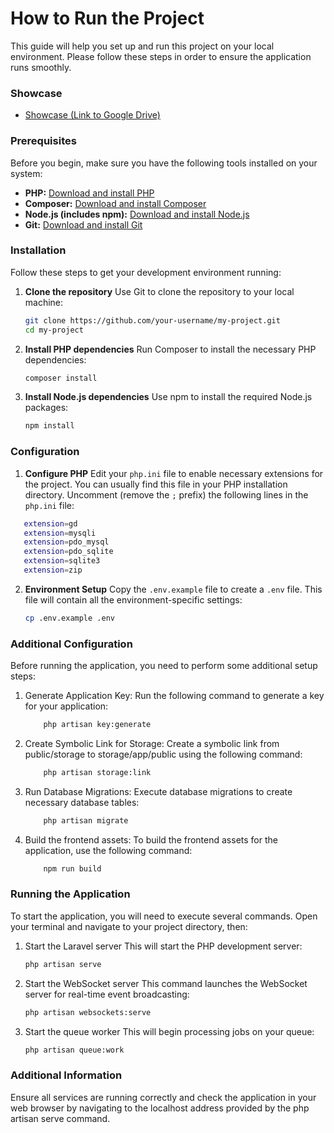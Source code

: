 # How to Run the Project

This guide will help you set up and run this project on your local environment. Please follow these steps in order to
ensure the application runs smoothly.

### Showcase
- [Showcase (Link to Google Drive)](https://drive.google.com/drive/folders/1szGuApSjNBgnvLrRwdUEykvKj3YAgWkz?usp=drive_link)

### Prerequisites

Before you begin, make sure you have the following tools installed on your system:

- **PHP:** [Download and install PHP](https://www.php.net/)
- **Composer:** [Download and install Composer](https://getcomposer.org/)
- **Node.js (includes npm):** [Download and install Node.js](https://nodejs.org/)
- **Git:** [Download and install Git](https://git-scm.com/)

### Installation

Follow these steps to get your development environment running:

1. **Clone the repository**
   Use Git to clone the repository to your local machine:
   ```bash
   git clone https://github.com/your-username/my-project.git
   cd my-project
   ```

2. **Install PHP dependencies**
   Run Composer to install the necessary PHP dependencies:
   ```bash
   composer install
   ```

3. **Install Node.js dependencies**
   Use npm to install the required Node.js packages:
   ```bash
   npm install
   ```

### Configuration

1. **Configure PHP**
   Edit your `php.ini` file to enable necessary extensions for the project. You can usually find this file in your PHP
   installation directory. Uncomment (remove the `;` prefix) the following lines in the `php.ini` file:

```bash
   extension=gd
   extension=mysqli
   extension=pdo_mysql
   extension=pdo_sqlite
   extension=sqlite3
   extension=zip
   ```

2. **Environment Setup**
   Copy the `.env.example` file to create a `.env` file. This file will contain all the environment-specific settings:
   ```bash
   cp .env.example .env

### Additional Configuration

Before running the application, you need to perform some additional setup steps:

1. Generate Application Key:
   Run the following command to generate a key for your application:

    ```bash
        php artisan key:generate
    ```

2. Create Symbolic Link for Storage:
   Create a symbolic link from public/storage to storage/app/public using the following command:

    ```bash
        php artisan storage:link
    ```

3. Run Database Migrations:
   Execute database migrations to create necessary database tables:

    ```bash
        php artisan migrate
    ```

4. Build the frontend assets:
   To build the frontend assets for the application, use the following command:

    ```bash
        npm run build
    ```

### Running the Application

To start the application, you will need to execute several commands. Open your terminal and navigate to your project
directory, then:

1. Start the Laravel server
   This will start the PHP development server:
   ```bash
   php artisan serve
   ```

2. Start the WebSocket server
   This command launches the WebSocket server for real-time event broadcasting:
   ```bash
   php artisan websockets:serve
   ```

3. Start the queue worker
   This will begin processing jobs on your queue:
   ```bash
   php artisan queue:work
   ```

### Additional Information

Ensure all services are running correctly and check the application in your web browser by navigating to the localhost
address provided by the php artisan serve command.

